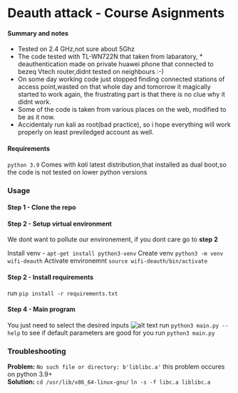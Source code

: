 # Deauth attack - Course Asignments

#### Summary and notes ####
* Tested on 2.4 GHz,not sure about 5Ghz
* The code tested with TL-WN722N that taken from labaratory, * deauthentication made on private huawei phone that connected to bezeq Vtech router,didnt tested on neighbours :-)
* On some day working code just stopped finding connected stations of access point,wasted on that whole day and tomorrow it magically started to work again, the frustrating part is that there is no clue why it didnt work.
* Some of the code is taken from various places on the web, modified to be as it now.
* Accidentaly run kali as root(bad practice), so i hope everything will work properly on least previledged account as well.

#### Requirements ####
```python 3.9``` Comes with *kali* latest distribution,that installed as dual boot,so  the code is not tested on lower python versions


### Usage ###


#### Step 1 - Clone the repo

#### Step 2 - Setup virtual environment
We dont want to pollute our environement, if you dont care go to **step 2**

Install venv -   ```apt-get install python3-venv```
Create venv  ```python3 -m venv wifi-deauth```
Activate environemnt ```source wifi-deauth/bin/activate```


#### Step 2 - Install requirements
run ```pip install -r requirements.txt```


#### Step 4 - Main program

You just need to select the desired inputs
![alt text](assets/example.png "Example of input")
run ```python3 main.py --help``` to see if default parameters are good for you
run ```python3 main.py```

### Troubleshooting 

**Problem:** 
```No such file or directory: b'liblibc.a'``` this problem occures on python 3.9+   
**Solution:** 
```cd /usr/lib/x86_64-linux-gnu/```
```ln -s -f libc.a liblibc.a```